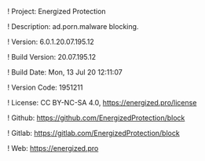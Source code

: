 ! Project: Energized Protection

! Description: ad.porn.malware blocking.

! Version: 6.0.1.20.07.195.12

! Build Version: 20.07.195.12

! Build Date: Mon, 13 Jul 20 12:11:07

! Version Code: 1951211

! License: CC BY-NC-SA 4.0, https://energized.pro/license

! Github: https://github.com/EnergizedProtection/block

! Gitlab: https://gitlab.com/EnergizedProtection/block


! Web: https://energized.pro
